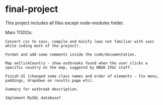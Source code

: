 # final-project

This project includes all files except node-modules folder.

Main TODOs:

    Convert css to sass, compile and minify (was not familiar with sass while coding most of the project).
    
    Format and add some comments inside the code/documentation.
    
    Map onClickCountry - show outbreaks found when the user clicks a specific country on the map, suggestd by NNUH IP&C staff.
    
    Finish UI (changed some class names and order of elements - fix menu, paddings, dropdown on results page etc).
  
    Summary for outbreak description.

    Implement MySQL database?

